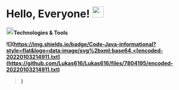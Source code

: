 # Hello, Everyone! <img src="https://raw.githubusercontent.com/MartinHeinz/MartinHeinz/master/wave.gif" width="30px">

<img src=https://images.emojiterra.com/google/android-10/512px/1f527.png width="20px"><b>Technologies & Tools<b/>
  
![](https://img.shields.io/badge/Code-Java-informational?style=flat&logo=data:image/svg%2bxml;base64,<[encoded-20220103214911.txt](https://github.com/Lukas616/Lukas616/files/7804195/encoded-20220103214911.txt)
>)



